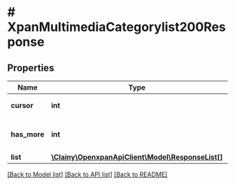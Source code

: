 # # XpanMultimediaCategorylist200Response

## Properties

Name | Type | Description | Notes
------------ | ------------- | ------------- | -------------
**cursor** | **int** | 下一次查询的起点 |
**has_more** | **int** | 是否还有数据，0没有，1有 |
**list** | [**\Clainy\OpenxpanApiClient\Model\ResponseList[]**](ResponseList.md) |  |

[[Back to Model list]](../../README.md#models) [[Back to API list]](../../README.md#endpoints) [[Back to README]](../../README.md)
